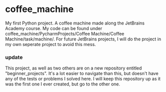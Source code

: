 # coffee_machine
My first Python project. A coffee machine made along the JetBrains Academy course.
My code can be found under coffee_machine/PycharmProjects/Coffee Machine/Coffee Machine/task/machine/.
For future JetBrains projects, I will do the project in my own seperate project to avoid this mess.

### update
This project, as well as two others are on a new repository entitled "beginner_projects".
It's a lot easier to navigate than this, but doesn't have any of the tests or problems I solved here. I will keep this repository up as it was the first
one I ever created, but go to the other one.
